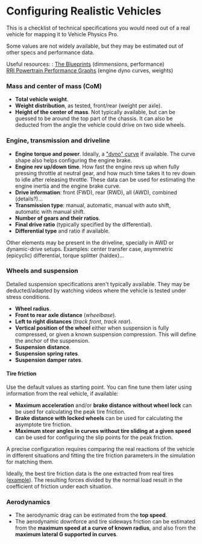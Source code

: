 # Configuring Realistic Vehicles

This is a checklist of technical specifications you would need out of a real vehicle for mapping
it to Vehicle Physics Pro.

Some values are not widely available, but they may be estimated out of other specs and performance
data.

Useful resources:
:	[The Blueprints](http://www.the-blueprints.com/cardata) (dimmensions, performance) <br>
	[RRI Powertrain Performance Graphs](http://rototest-research.eu/index.php?DN=29&List=C-L)
	(engine dyno curves, weights)

### Mass and center of mass (CoM)

- **Total vehicle weight**.
- **Weight distribution**, as tested, front/rear (weight per axle).
- **Height of the center of mass**. Not typically available, but can be guessed to be around the top
	part of the chassis. It can also be deducted from the angle the vehicle could drive on two side
	wheels.

### Engine, transmission and driveline

- **Engine torque and power**. Ideally, a ["dyno" curve](https://www.google.es/search?q=engine+dyno+curve&tbm=isch)
	if available. The curve shape also helps configuring the engine brake.
- **Engine rev up/down time**. How fast the engine revs up when fully pressing throttle at neutral
	gear, and how much time takes it to rev down to idle after releasing throttle. These data can
	be used for estimating the engine inertia and the engine brake curve.
- **Drive information**: front (FWD), rear (RWD), all (AWD), combined (details?)...
- **Transmission type**: manual, automatic, manual with auto shift, automatic with manual shift.
- **Number of gears and their ratios**.
- **Final drive ratio** (typically specified by the differential).
- **Differential type** and ratio if available.

Other elements may be present in the driveline, specially in AWD or dynamic-drive setups.
Examples: center transfer case, asymmetric (epicyclic) differential, torque splitter (haldex)...

### Wheels and suspension

Detailed suspension specifications aren't typically available. They may be deducted/adapted by
watching videos where the vehicle is tested under stress conditions.

- **Wheel radius**.
- **Front to rear axle distance** (_wheelbase_).
- **Left to right distances** (_track front_, _track rear_).
- **Vertical position of the wheel** either when suspension is fully compressed, or given a known
	suspension compression. This will define the anchor of the suspension.
- **Suspension distance**.
- **Suspension spring rates**.
- **Suspension damper rates**.

#### Tire friction

Use the default values as starting point. You can fine tune them later using information from the
real vehicle, if available:

- **Maximum acceleration** and/or **brake distance without wheel lock** can be used for
	calculating the peak tire friction.
- **Brake distance with locked wheels** can be used for calculating the asymptote tire friction.
- **Maximum steer angles in curves without tire sliding at a given speed** can be used for
	configuring the slip points for the peak friction.

A precise configuration requires comparing the real reactions of the vehicle in different situations
and fitting the tire friction parameters in the simulation for matching them.

Ideally, the best tire friction data is the one extracted from real tires ([example](http://white-smoke.wikifoundry.com/page/Traction+ellipse+and+tyre+force)).
The resulting forces divided by the normal load result in the coefficient of friction under each
situation.

### Aerodynamics

- The aerodynamic drag can be estimated from the **top speed**.
- The aerodynamic downforce and tire sideways friction can be estimated from the **maximum speed at
	a curve of known radius**, and also from the **maximum lateral G supported in curves**.
